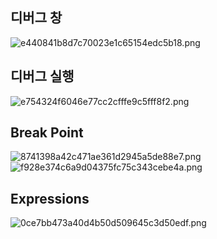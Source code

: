 <!-- --- --><!-- title: 디버그 --><!-- updated: 2022-12-15 06:55:12Z --><!-- created: 2022-12-15 06:43:32Z --><!-- latitude: 37.01080000 --><!-- longitude: 127.27030000 --><!-- altitude: 0.0000 --><!-- --- -->## 디버그 창![e440841b8d7c70023e1c65154edc5b18.png](/joplinRes/_resources/e440841b8d7c70023e1c65154edc5b18.png)## 디버그 실행![e754324f6046e77cc2cfffe9c5fff8f2.png](/joplinRes/_resources/e754324f6046e77cc2cfffe9c5fff8f2.png)## Break Point![8741398a42c471ae361d2945a5de88e7.png](/joplinRes/_resources/8741398a42c471ae361d2945a5de88e7.png)![f928e374c6a9d04375fc75c343cebe4a.png](/joplinRes/_resources/f928e374c6a9d04375fc75c343cebe4a.png)## Expressions![0ce7bb473a40d4b50d509645c3d50edf.png](/joplinRes/_resources/0ce7bb473a40d4b50d509645c3d50edf.png)